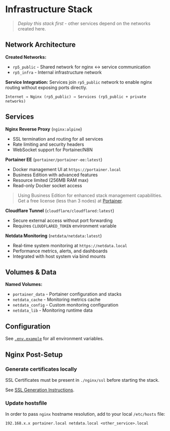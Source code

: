 # Infrastructure Stack

> *Deploy this stack first* - other services depend on the networks created here.

## Network Architecture

**Created Networks:**
- `rp5_public` - Shared network for nginx ↔ service communication
- `rp5_infra` - Internal infrastructure network

**Service Integration:**
Services join `rp5_public` network to enable nginx routing without exposing ports directly.

```
Internet → Nginx (rp5_public) → Services (rp5_public + private networks)
```

## Services

**Nginx Reverse Proxy** (`nginx:alpine`)
- SSL termination and routing for all services
- Rate limiting and security headers
- WebSocket support for Portainer/N8N

**Portainer EE** (`portainer/portainer-ee:latest`)
- Docker management UI at `https://portainer.local`
- Business Edition with advanced features
- Resource limited (256MB RAM max)
- Read-only Docker socket access

> Using Business Edition for enhanced stack management capabilities.
> Get a free license (less than 3 nodes) at [Portainer](https://www.portainer.io/).

**Cloudflare Tunnel** (`cloudflare/cloudflared:latest`)
- Secure external access without port forwarding
- Requires `CLOUDFLARED_TOKEN` environment variable

**Netdata Monitoring** (`netdata/netdata:latest`)
- Real-time system monitoring at `https://netdata.local`
- Performance metrics, alerts, and dashboards
- Integrated with host system via bind mounts

## Volumes & Data

**Named Volumes:**
- `portainer_data` - Portainer configuration and stacks
- `netdata_cache` - Monitoring metrics cache
- `netdata_config` - Custom monitoring configuration
- `netdata_lib` - Monitoring runtime data

## Configuration

See [`.env.example`](./.env.example) for all environment variables.


## Nginx Post-Setup

### Generate certificates locally

SSL Certificates must be present in `./nginx/ssl` before starting the stack.

See [SSL Generation Instructions](../docs/setup.md#1-infrastructure-stack).

### Update hostsfile

In order to pass `nginx` hostname resolution, add to your local `/etc/hosts` file:

```
192.168.x.x portainer.local netdata.local <other_service>.local
```
